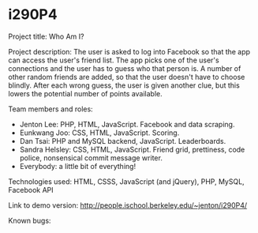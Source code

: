 i290P4
======
Project title: Who Am I?

Project description: The user is asked to log into Facebook so that the app can access the user's friend list. The app picks one of the user's connections and the user has to guess who that person is. A number of other random friends are added, so that the user doesn't have to choose blindly. After each wrong guess, the user is given another clue, but this lowers the potential number of points available.

Team members and roles:
 - Jenton Lee: PHP, HTML, JavaScript. Facebook and data scraping.
 - Eunkwang Joo: CSS, HTML, JavaScript. Scoring.
 - Dan Tsai: PHP and MySQL backend, JavaScript. Leaderboards.
 - Sandra Helsley: CSS, HTML, JavaScript. Friend grid, prettiness, code police, nonsensical commit message writer.
 - Everybody: a little bit of everything!

Technologies used: HTML, CSSS, JavaScript (and jQuery), PHP, MySQL, Facebook API

Link to demo version: http://people.ischool.berkeley.edu/~jenton/i290P4/

Known bugs: 
